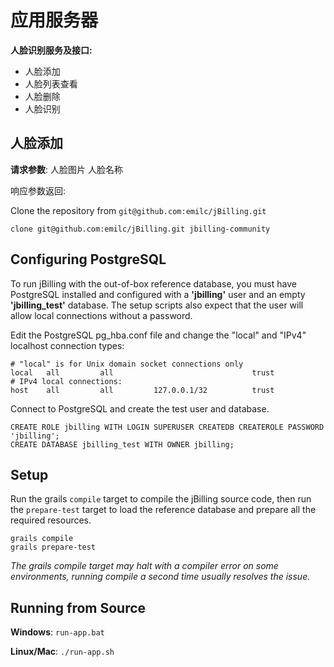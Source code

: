应用服务器
========

**人脸识别服务及接口:**

* 人脸添加
* 人脸列表查看
* 人脸删除
* 人脸识别


人脸添加
-----------------------------------

**请求参数**: 
人脸图片
人脸名称

响应参数返回:


Clone the repository from `git@github.com:emilc/jBilling.git` 

<pre><code>clone git@github.com:emilc/jBilling.git jbilling-community</code></pre>



Configuring PostgreSQL
----------------------

To run jBilling with the out-of-box reference database, you must have PostgreSQL installed and configured with a **'jbilling'** user and an empty **'jbilling_test'** database. The setup scripts also expect that the user will allow local connections without a password.

Edit the PostgreSQL pg_hba.conf file and change the "local" and "IPv4" localhost connection types:

<pre><code># "local" is for Unix domain socket connections only
local   all         all                               trust
# IPv4 local connections:
host    all         all         127.0.0.1/32          trust
</code></pre>

Connect to PostgreSQL and create the test user and database.

<pre><code>CREATE ROLE jbilling WITH LOGIN SUPERUSER CREATEDB CREATEROLE PASSWORD 'jbilling';
CREATE DATABASE jbilling_test WITH OWNER jbilling;
</pre></code>



Setup
-----

Run the grails `compile` target to compile the jBilling source code, then run the `prepare-test` target to load the reference database and prepare all the required resources.

<pre><code>grails compile
grails prepare-test
</pre></code>

*The grails compile target may halt with a compiler error on some environments, running compile a second time usually resolves the issue.*



Running from Source
-------------------

**Windows**: ``run-app.bat``

**Linux/Mac**: ``./run-app.sh``







